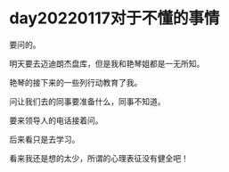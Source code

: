 # day20220117对于不懂的事情

要问的。

明天要去迈迪朗杰盘库，但是我和艳琴姐都是一无所知。

艳琴的接下来的一些列行动教育了我。

问让我们去的同事要准备什么，同事不知道。

要来领导人的电话接着问。

后来看只是去学习。

看来我还是想的太少，所谓的心理表征没有健全吧！

